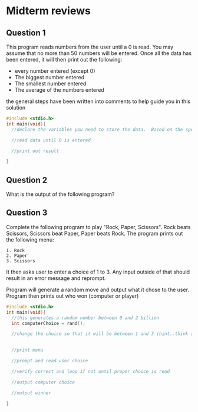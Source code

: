 # Midterm reviews


## Question 1
This program reads numbers from the user until a 0 is read.   You may assume that no more than 50 numbers will be entered.  Once all the data has been entered, it will then print out the following:
* every number entered (except 0)
* The biggest number entered
* The smallest number entered
* The average of the numbers entered

the general steps have been written into comments to help guide you in this solution

```c
#include <stdio.h>
int main(void){
  //declare the variables you need to store the data.  Based on the specs think of what you will need

  //read data until 0 is entered

  //print out result  

}
```
## Question 2

What is the output of the following program?




## Question 3

Complete the following program to play "Rock, Paper, Scissors".  Rock beats Scissors, Scissors beat Paper, Paper beats Rock.   The program prints out the following menu:

```
1. Rock
2. Paper
3. Scissors
```
It then asks user to enter a choice of 1 to 3.  Any input outside of that should result in an error message and reprompt.

Program will generate a random move and output what it chose to the user.  Program then prints out who won (computer or player)

```c
#include <stdio.h>
int main(void){
  //this generates a random number between 0 and 2 billion
  int computerChoice = rand();

  //change the choice so that it will be between 1 and 3 (hint..think about what mod will do)
  

  //print menu

  //prompt and read user choice

  //verify correct and loop if not until proper choice is read

  //output computer choice

  //output winner

}
```
